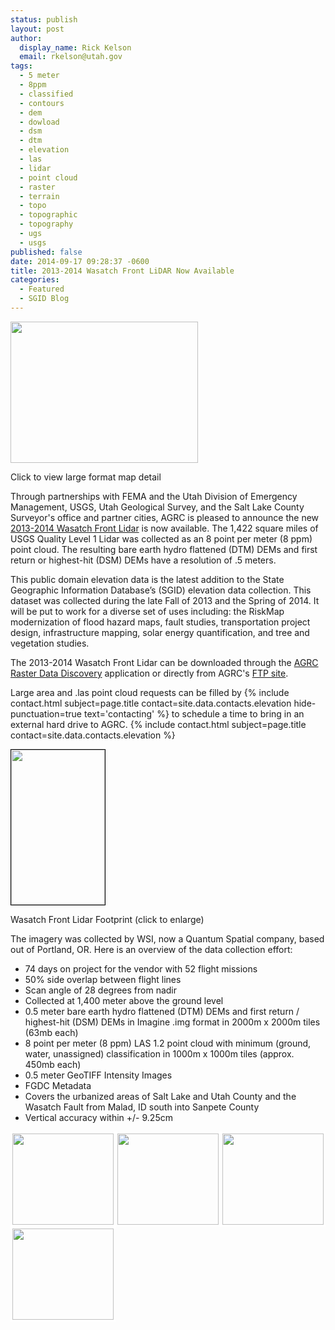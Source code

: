 ```yaml
---
status: publish
layout: post
author:
  display_name: Rick Kelson
  email: rkelson@utah.gov
tags:
  - 5 meter
  - 8ppm
  - classified
  - contours
  - dem
  - dowload
  - dsm
  - dtm
  - elevation
  - las
  - lidar
  - point cloud
  - raster
  - terrain
  - topo
  - topographic
  - topography
  - ugs
  - usgs
published: false
date: 2014-09-17 09:28:37 -0600
title: 2013-2014 Wasatch Front LiDAR Now Available
categories:
  - Featured
  - SGID Blog
---
```

<div class="caption"><a href="{{ "/downloads/DTM3.png" | prepend: site.baseurl }}"><img src="{{ "/images/DTM3.png" | prepend: site.baseurl }}" alt="" title="LiDAR DTM sample" width="300" height="226" /></a><p class="caption-text">Click to view large format map detail</p></div>
<p>Through partnerships with FEMA and the Utah Division of Emergency Management, USGS, Utah Geological Survey, and the Salt Lake County Surveyor's office and partner cities, AGRC is pleased to announce the new <a href="{{ "/data/elevation-and-terrain/2013-2014-lidar/" | prepend: site.baseurl }}">2013-2014 Wasatch Front Lidar</a> is now available. The 1,422 square miles of USGS Quality Level 1 Lidar was collected as an 8 point per meter (8 ppm) point cloud. The resulting bare earth hydro flattened (DTM) DEMs and first return or highest-hit (DSM) DEMs have a resolution of .5 meters.</p>
<p>This public domain elevation data is the latest addition to the State Geographic Information Database’s (SGID) elevation data collection. This dataset was collected during the late Fall of 2013 and the Spring of 2014. It will be put to work for a diverse set of uses including:  the RiskMap modernization of flood hazard maps, fault studies, transportation project design, infrastructure mapping, solar energy quantification, and tree and vegetation studies.</p>
<p>The 2013-2014 Wasatch Front Lidar can be downloaded through the <a href="http://mapserv.utah.gov/raster/?cat=.5%20Meter%20%7B2013-2014%20LiDAR%7D">AGRC Raster Data Discovery</a> application or directly from AGRC's <a href="ftp://ftp.agrc.utah.gov/Imagery/LIDAR/WasatchFront_2013_2014/">FTP site</a>. </p>
<p>Large area and .las point cloud requests can be filled by {% include contact.html subject=page.title contact=site.data.contacts.elevation hide-punctuation=true text='contacting' %} to schedule a time to bring in an external hard drive to AGRC. {% include contact.html subject=page.title contact=site.data.contacts.elevation %}</p>
<div class="caption"><a href="{{ "/downloads/wflidar_footprint.jpg" | prepend: site.baseurl }}"><img class=" wp-image-11683" style="border: 1px solid black;" title="WF Lidar Footprint (click to enlarge)" src="{{ "/images/wflidar_footprint.jpg" | prepend: site.baseurl }}" alt="" width="150" height="248" /></a><p class="caption-text">Wasatch Front Lidar Footprint (click to enlarge)</p></div></li>
<p>The imagery was collected by WSI, now a Quantum Spatial company, based out of Portland, OR. Here is an overview of the data collection effort:</p>
<ul>
<li>74 days on project for the vendor with 52 flight missions</li>
<li>50% side overlap between flight lines
<li>Scan angle of 28 degrees from nadir</li>
<li>Collected at 1,400 meter above the ground level</li>
<li>0.5 meter bare earth hydro flattened (DTM) DEMs and first return / highest-hit (DSM) DEMs in Imagine .img format in 2000m x 2000m tiles (63mb each)</li>
<li>8 point per meter (8 ppm) LAS 1.2 point cloud with minimum (ground, water, unassigned) classification in 1000m x 1000m tiles (approx. 450mb each)</li>
<li>0.5 meter GeoTIFF Intensity Images</li>
<li>FGDC Metadata</li>
<li>Covers the urbanized areas of Salt Lake and Utah County and the Wasatch Fault from Malad, ID south into Sanpete County</li>
<li>Vertical accuracy within +/- 9.25cm</li>
</ul>
<p><a href="{{ "/downloads/ptCloud3D.jpg" | prepend: site.baseurl }}"><img style="border: 3px solid white;" title="Point Cloud 3D" src="{{ "/images/ptCloud3D.jpg" | prepend: site.baseurl }}" alt="" width="162" height="146" /></a><a href="{{ "/downloads/ptCloud.jpg" | prepend: site.baseurl }}"><img style="border: 3px solid white;" title="Point Cloud" src="{{ "/images/ptCloud.jpg" | prepend: site.baseurl }}" alt="" width="162" height="146" /></a><a href="{{ "/downloads/DSM.jpg" | prepend: site.baseurl }}"><img style="border: 3px solid white;" title="DSM" src="{{ "/images/DSM.jpg" | prepend: site.baseurl }}" alt="" width="162" height="146" /></a><a href="{{ "/downloads/DSM2.jpg" | prepend: site.baseurl }}"><img style="border: 3px solid white;" title="DSM" src="{{ "/images/DSM2.jpg" | prepend: site.baseurl }}" alt="" width="162" height="146" /></a></p>
